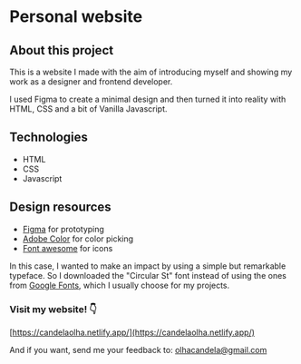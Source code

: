 # Personal website

## About this project

This is a website I made with the aim of introducing myself and showing my work as a designer and frontend developer.

I used Figma to create a minimal design and then turned it into reality with HTML, CSS and a bit of Vanilla Javascript.

## Technologies

- HTML
- CSS
- Javascript

## Design resources

- [Figma](https://www.figma.com/) for prototyping
- [Adobe Color](https://color.adobe.com/es/create) for color picking
- [Font awesome](https://fontawesome.com/) for icons

In this case, I wanted to make an impact by using a simple but remarkable typeface. So I downloaded the "Circular St" font instead of using the ones from [Google Fonts](https://fonts.google.com/), which I usually choose for my projects.

### Visit my website! 👇

[https://candelaolha.netlify.app/](https://candelaolha.netlify.app/)

And if you want, send me your feedback to: olhacandela@gmail.com
